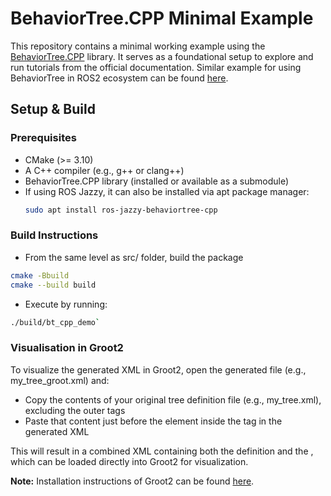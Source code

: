 # BehaviorTree.CPP Minimal Example

This repository contains a minimal working example using the [BehaviorTree.CPP](https://github.com/BehaviorTree/BehaviorTree.CPP) library. It serves as a foundational setup to explore and run tutorials from the official documentation. Similar example for using BehaviorTree in ROS2 ecosystem can be found [here](https://github.com/secorolab/bt_ros2_demo/tree/master).

## Setup & Build

### Prerequisites

- CMake (>= 3.10)
- A C++ compiler (e.g., g++ or clang++)
- BehaviorTree.CPP library (installed or available as a submodule)
- If using ROS Jazzy, it can also be installed via apt package manager:
  ```bash
  sudo apt install ros-jazzy-behaviortree-cpp
  
### Build Instructions
- From the same level as src/ folder, build the package
```bash
cmake -Bbuild
cmake --build build
```

- Execute by running: 
```bash
./build/bt_cpp_demo`
```

### Visualisation in Groot2

To visualize the generated XML in Groot2, open the generated file (e.g., my_tree_groot.xml) and:  
- Copy the contents of your original tree definition file (e.g., my_tree.xml), excluding the outer <root> tags
- Paste that content just before the <TreeNodesModel> element inside the <root> tag in the generated XML

This will result in a combined XML containing both the <BehaviorTree> definition and the <TreeNodesModel>, which can be loaded directly into Groot2 for visualization.

**Note:** Installation instructions of Groot2 can be found [here](https://www.behaviortree.dev/groot/).